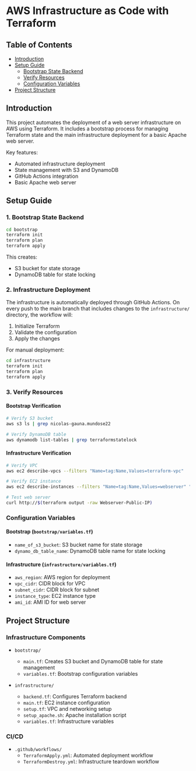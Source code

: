 # AWS Infrastructure as Code with Terraform

## Table of Contents
- [Introduction](#introduction)
- [Setup Guide](#setup-guide)
  - [Bootstrap State Backend](#1-bootstrap-state-backend)
  - [Verify Resources](#2-verify-resources)
  - [Configuration Variables](#configuration-variables)
- [Project Structure](#project-structure)

## Introduction

This project automates the deployment of a web server infrastructure on AWS using Terraform. It includes a bootstrap process for managing Terraform state and the main infrastructure deployment for a basic Apache web server.

Key features:
- Automated infrastructure deployment
- State management with S3 and DynamoDB
- GitHub Actions integration
- Basic Apache web server

## Setup Guide

### 1. Bootstrap State Backend

```bash
cd bootstrap
terraform init
terraform plan
terraform apply
```

This creates:
- S3 bucket for state storage
- DynamoDB table for state locking

### 2. Infrastructure Deployment

The infrastructure is automatically deployed through GitHub Actions. On every push to the main branch that includes changes to the `infrastructure/` directory, the workflow will:
1. Initialize Terraform
2. Validate the configuration
3. Apply the changes

For manual deployment:
```bash
cd infrastructure
terraform init
terraform plan
terraform apply
```

### 3. Verify Resources

#### Bootstrap Verification

```bash
# Verify S3 bucket
aws s3 ls | grep nicolas-gauna.mundose22

# Verify DynamoDB table
aws dynamodb list-tables | grep terraformstatelock
```

#### Infrastructure Verification

```bash
# Verify VPC
aws ec2 describe-vpcs --filters "Name=tag:Name,Values=terraform-vpc"

# Verify EC2 instance
aws ec2 describe-instances --filters "Name=tag:Name,Values=webserver" "Name=instance-state-name,Values=running"

# Test web server
curl http://$(terraform output -raw Webserver-Public-IP)
```

### Configuration Variables

#### Bootstrap (`bootstrap/variables.tf`)

- `name_of_s3_bucket`: S3 bucket name for state storage
- `dynamo_db_table_name`: DynamoDB table name for state locking

#### Infrastructure (`infrastructure/variables.tf`)

- `aws_region`: AWS region for deployment
- `vpc_cidr`: CIDR block for VPC
- `subnet_cidr`: CIDR block for subnet
- `instance_type`: EC2 instance type
- `ami_id`: AMI ID for web server

## Project Structure

### Infrastructure Components
- `bootstrap/`
  - `main.tf`: Creates S3 bucket and DynamoDB table for state management
  - `variables.tf`: Bootstrap configuration variables

- `infrastructure/`
  - `backend.tf`: Configures Terraform backend
  - `main.tf`: EC2 instance configuration
  - `setup.tf`: VPC and networking setup
  - `setup_apache.sh`: Apache installation script
  - `variables.tf`: Infrastructure variables

### CI/CD
- `.github/workflows/`
  - `TerraformApply.yml`: Automated deployment workflow
  - `TerraformDestroy.yml`: Infrastructure teardown workflow
